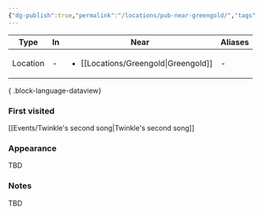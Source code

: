```yaml
---
{"dg-publish":true,"permalink":"/locations/pub-near-greengold/","tags":["location"],"dgShowBacklinks":true,"dgShowLocalGraph":true,"noteIcon":"location","created":"2024-01-10T00:49:44.857+01:00","updated":"2024-01-13T10:23:46.754+01:00"}
---
```


| Type     | In | Near                            | Aliases |
| -------- | -- | ------------------------------- | ------- |
| Location | \- | <ul><li>[[Locations/Greengold\|Greengold]]</li></ul> | \-      |

{ .block-language-dataview}
### First visited
[[Events/Twinkle's second song\|Twinkle's second song]]
### Appearance
TBD
### Notes
TBD